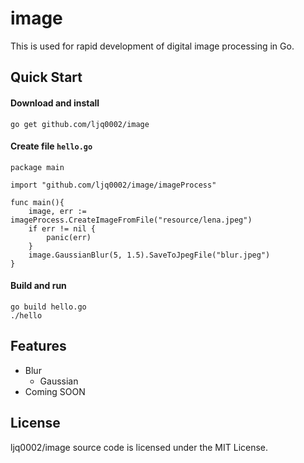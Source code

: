 # image 
This is used for rapid development of digital image processing in Go.

## Quick Start
#### Download and install

```
go get github.com/ljq0002/image
```

#### Create file `hello.go`
```
package main

import "github.com/ljq0002/image/imageProcess"

func main(){
	image, err := imageProcess.CreateImageFromFile("resource/lena.jpeg")
	if err != nil {
		panic(err)
	}
	image.GaussianBlur(5, 1.5).SaveToJpegFile("blur.jpeg")    
}
```

#### Build and run
```
go build hello.go
./hello
```

## Features
* Blur
  - Gaussian
* Coming SOON

## License
ljq0002/image source code is licensed under the MIT License.
